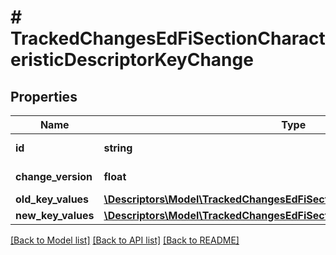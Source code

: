 # # TrackedChangesEdFiSectionCharacteristicDescriptorKeyChange

## Properties

Name | Type | Description | Notes
------------ | ------------- | ------------- | -------------
**id** | **string** | Resource identifier | [optional]
**change_version** | **float** | Change version | [optional]
**old_key_values** | [**\Descriptors\Model\TrackedChangesEdFiSectionCharacteristicDescriptorKey**](TrackedChangesEdFiSectionCharacteristicDescriptorKey.md) |  | [optional]
**new_key_values** | [**\Descriptors\Model\TrackedChangesEdFiSectionCharacteristicDescriptorKey**](TrackedChangesEdFiSectionCharacteristicDescriptorKey.md) |  | [optional]

[[Back to Model list]](../../README.md#models) [[Back to API list]](../../README.md#endpoints) [[Back to README]](../../README.md)
